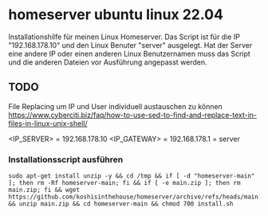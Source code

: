 # homeserver ubuntu linux 22.04
Installationshilfe für meinen Linux Homeserver.
Das Script ist für die IP "192.168.178.10" und den Linux Benuter "server" ausgelegt.
Hat der Server eine andere IP oder einen anderen Linux Benutzernamen muss das Script und die anderen Dateien vor Ausführung angepasst werden.

## TODO
File Replacing um IP und User individuell austauschen zu können
https://www.cyberciti.biz/faq/how-to-use-sed-to-find-and-replace-text-in-files-in-linux-unix-shell/

<IP_SERVER> = 192.168.178.10
<IP_GATEWAY> = 192.168.178.1
<USER> = server

### Installationsscript ausführen
	sudo apt-get install unzip -y && cd /tmp && if [ -d "homeserver-main" ]; then rm -Rf homeserver-main; fi && if [ -e main.zip ]; then rm main.zip; fi && wget https://github.com/koshisinthehouse/homeserver/archive/refs/heads/main.zip && unzip main.zip && cd homeserver-main && chmod 700 install.sh



